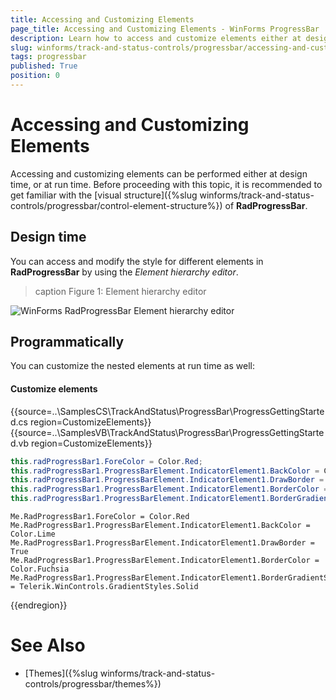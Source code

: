 ```yaml
---
title: Accessing and Customizing Elements
page_title: Accessing and Customizing Elements - WinForms ProgressBar
description: Learn how to access and customize elements either at design time, or at run time. 
slug: winforms/track-and-status-controls/progressbar/accessing-and-customizing-elements
tags: progressbar
published: True
position: 0 
---
```


# Accessing and Customizing Elements
 
Accessing and customizing elements can be performed either at design time, or at run time. Before proceeding with this topic, it is recommended to get familiar with the [visual structure]({%slug winforms/track-and-status-controls/progressbar/control-element-structure%}) of **RadProgressBar**.
      

## Design time

You can access and modify the style for different elements in **RadProgressBar** by using the *Element hierarchy editor*.

>caption Figure 1: Element hierarchy editor

![WinForms RadProgressBar Element hierarchy editor](images/progressbar-accessing-and-customizing-elements001.png)

## Programmatically

You can customize the nested elements at run time as well:

#### Customize elements 

{{source=..\SamplesCS\TrackAndStatus\ProgressBar\ProgressGettingStarted.cs region=CustomizeElements}} 
{{source=..\SamplesVB\TrackAndStatus\ProgressBar\ProgressGettingStarted.vb region=CustomizeElements}} 

````C#
this.radProgressBar1.ForeColor = Color.Red;
this.radProgressBar1.ProgressBarElement.IndicatorElement1.BackColor = Color.Lime;
this.radProgressBar1.ProgressBarElement.IndicatorElement1.DrawBorder = true;
this.radProgressBar1.ProgressBarElement.IndicatorElement1.BorderColor = Color.Fuchsia;
this.radProgressBar1.ProgressBarElement.IndicatorElement1.BorderGradientStyle = Telerik.WinControls.GradientStyles.Solid;

````
````VB.NET
Me.RadProgressBar1.ForeColor = Color.Red
Me.RadProgressBar1.ProgressBarElement.IndicatorElement1.BackColor = Color.Lime
Me.RadProgressBar1.ProgressBarElement.IndicatorElement1.DrawBorder = True
Me.RadProgressBar1.ProgressBarElement.IndicatorElement1.BorderColor = Color.Fuchsia
Me.RadProgressBar1.ProgressBarElement.IndicatorElement1.BorderGradientStyle = Telerik.WinControls.GradientStyles.Solid

````

{{endregion}}  

# See Also

* [Themes]({%slug winforms/track-and-status-controls/progressbar/themes%})	
